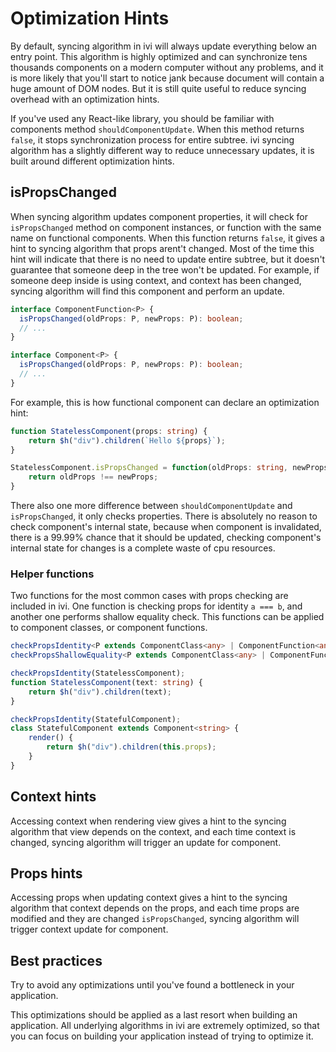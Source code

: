 # Optimization Hints

By default, syncing algorithm in ivi will always update everything below an entry point. This algorithm is highly
optimized and can synchronize tens thousands components on a modern computer without any problems, and it is more likely
that you'll start to notice jank because document will contain a huge amount of DOM nodes. But it is still quite useful
to reduce syncing overhead with an optimization hints.

If you've used any React-like library, you should be familiar with components method `shouldComponentUpdate`. When this
method returns `false`, it stops synchronization process for entire subtree. ivi syncing algorithm has a slightly
different way to reduce unnecessary updates, it is built around different optimization hints.

## isPropsChanged

When syncing algorithm updates component properties, it will check for `isPropsChanged` method on component instances,
or function with the same name on functional components. When this function returns `false`, it gives a hint to syncing
algorithm that props arent't changed. Most of the time this hint will indicate that there is no need to update entire
subtree, but it doesn't guarantee that someone deep in the tree won't be updated. For example, if someone deep inside
is using context, and context has been changed, syncing algorithm will find this component and perform an update.

```ts
interface ComponentFunction<P> {
  isPropsChanged(oldProps: P, newProps: P): boolean;
  // ...
}

interface Component<P> {
  isPropsChanged(oldProps: P, newProps: P): boolean;
  // ...
}
```

For example, this is how functional component can declare an optimization hint:

```ts
function StatelessComponent(props: string) {
    return $h("div").children(`Hello ${props}`);
}

StatelessComponent.isPropsChanged = function(oldProps: string, newProps: string): boolean {
    return oldProps !== newProps;
}
```

There also one more difference between `shouldComponentUpdate` and `isPropsChanged`, it only checks properties. There is
absolutely no reason to check component's internal state, because when component is invalidated, there is a 99.99%
chance that it should be updated, checking component's internal state for changes is a complete waste of cpu resources.

### Helper functions

Two functions for the most common cases with props checking are included in ivi. One function is checking props for
identity `a === b`, and another one performs shallow equality check. This functions can be applied to component classes,
or component functions.

```ts
checkPropsIdentity<P extends ComponentClass<any> | ComponentFunction<any>>(target: P): P;
checkPropsShallowEquality<P extends ComponentClass<any> | ComponentFunction<any>>(target: P): P;
```

```ts
checkPropsIdentity(StatelessComponent);
function StatelessComponent(text: string) {
    return $h("div").children(text);
}
```
```ts
checkPropsIdentity(StatefulComponent);
class StatefulComponent extends Component<string> {
    render() {
        return $h("div").children(this.props);
    }
}
```

## Context hints

Accessing context when rendering view gives a hint to the syncing algorithm that view depends on the context, and each
time context is changed, syncing algorithm will trigger an update for component.

## Props hints

Accessing props when updating context gives a hint to the syncing algorithm that context depends on the props, and each
time props are modified and they are changed `isPropsChanged`, syncing algorithm will trigger context update for
component.

## Best practices

Try to avoid any optimizations until you've found a bottleneck in your application.

This optimizations should be applied as a last resort when building an application. All underlying algorithms in ivi are
extremely optimized, so that you can focus on building your application instead of trying to optimize it.
